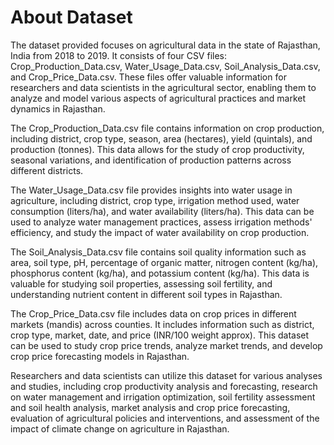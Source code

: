 # About Dataset<br>

The dataset provided focuses on agricultural data in the state of Rajasthan, India from 2018 to 2019. It consists of four CSV files: Crop_Production_Data.csv, Water_Usage_Data.csv, Soil_Analysis_Data.csv, and Crop_Price_Data.csv. These files offer valuable information for researchers and data scientists in the agricultural sector, enabling them to analyze and model various aspects of agricultural practices and market dynamics in Rajasthan.

The Crop_Production_Data.csv file contains information on crop production, including district, crop type, season, area (hectares), yield (quintals), and production (tonnes). This data allows for the study of crop productivity, seasonal variations, and identification of production patterns across different districts.

The Water_Usage_Data.csv file provides insights into water usage in agriculture, including district, crop type, irrigation method used, water consumption (liters/ha), and water availability (liters/ha). This data can be used to analyze water management practices, assess irrigation methods' efficiency, and study the impact of water availability on crop production.

The Soil_Analysis_Data.csv file contains soil quality information such as area, soil type, pH, percentage of organic matter, nitrogen content (kg/ha), phosphorus content (kg/ha), and potassium content (kg/ha). This data is valuable for studying soil properties, assessing soil fertility, and understanding nutrient content in different soil types in Rajasthan.

The Crop_Price_Data.csv file includes data on crop prices in different markets (mandis) across counties. It includes information such as district, crop type, market, date, and price (INR/100 weight approx). This dataset can be used to study crop price trends, analyze market trends, and develop crop price forecasting models in Rajasthan.

Researchers and data scientists can utilize this dataset for various analyses and studies, including crop productivity analysis and forecasting, research on water management and irrigation optimization, soil fertility assessment and soil health analysis, market analysis and crop price forecasting, evaluation of agricultural policies and interventions, and assessment of the impact of climate change on agriculture in Rajasthan.
